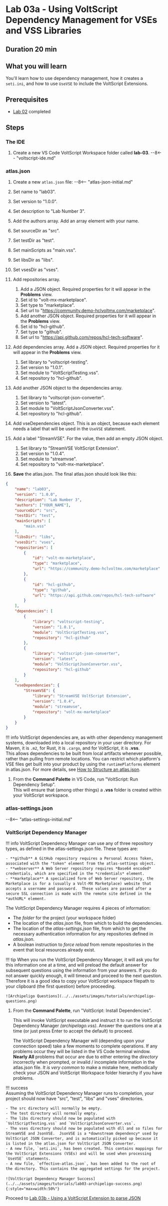 # Lab 03a - Using VoltScript Dependency Management for VSEs and VSS Libraries

## Duration 20 min

## What you will learn

You'll learn how to use dependency management, how it creates a `seti.ini`, and how to use `UseVSE` to include the VoltScript Extensions.

## Prerequisites

- [Lab 02](lab-02.md) completed

## Steps

### The IDE

1. Create a new VS Code VoltScript Workspace folder called **lab-03**.
    --8<-- "voltscript-ide.md"

### atlas.json

1. Create a new `atlas.json` file:
    --8<-- "atlas-json-initial.md"

1. Set name to "lab03".
1. Set version to "1.0.0".
1. Set description to "Lab Number 3".
1. Add the authors array. Add an array element with your name.
1. Set sourceDir as "src".
1. Set testDir as "test".
1. Set mainScripts as "main.vss".
1. Set libsDir as "libs".
1. Set vsesDir as "vses".
1. Add repositories array.
    1. Add a JSON object. Required properties for it will appear in the **Problems** view.
    1. Set id to "volt-mx-marketplace".
    1. Set type to "marketplace".
    1. Set url to "https://community.demo-hclvoltmx.com/marketplace".
    1. Add another JSON object. Required properties for it will appear in the **Problems** view.
    1. Set id to "hcl-github".
    1. Set type to "github".
    1. Set url to "https://api.github.com/repos/hcl-tech-software".
1. Add dependencies array. Add a JSON object. Required properties for it will appear in the **Problems** view.
    1. Set library to "voltscript-testing".
    1. Set version to "1.0.1".
    1. Set module to "VoltScriptTesting.vss".
    1. Set repository to "hcl-github".
1. Add another JSON object to the dependencies array.
    1. Set library to "voltscript-json-converter".
    1. Set version to "latest".
    1. Set module to "VoltScriptJsonConverter.vss".
    1. Set repository to "hcl-github".
1. Add vseDependencies object. This is an object, because each element needs a label that will be used in the `UseVSE` statement.
1. Add a label "StreamVSE". For the value, then add an empty JSON object.
    1. Set library to "StreamVSE VoltScript Extension".
    1. Set version to "1.0.4".
    1. Set module to "streamvse".
    1. Set repository to "volt-mx-marketplace".
1. **Save** the atlas.json. The final atlas.json should look like this:

```json
{
    "name": "lab03",
    "version": "1.0.0",
    "description": "Lab Number 3",
    "authors": ["YOUR_NAME"],
    "sourceDir": "src",
    "testDir": "test",
    "mainScripts": [
        "main.vss"
    ],
    "libsDir": "libs",
    "vsesDir": "vses", 
    "repositories": [
        {
            "id": "volt-mx-marketplace",
            "type": "marketplace",
            "url": "https://community.demo-hclvoltmx.com/marketplace"
        },
        {
            "id": "hcl-github",
            "type": "github",
            "url": "https://api.github.com/repos/hcl-tech-software"
        }
    ], 
    "dependencies": [
        {
            "library": "voltscript-testing",
            "version": "1.0.1",
            "module": "VoltScriptTesting.vss",
            "repository": "hcl-github"
        },
        {
            "library": "voltscript-json-converter",
            "version": "latest",
            "module": "VoltScriptJsonConverter.vss",
            "repository": "hcl-github"
        }
    ], 
    "vseDependencies": {
        "StreamVSE": {
            "library": "StreamVSE VoltScript Extension",
            "version": "1.0.4",
            "module": "streamvse",
            "repository": "volt-mx-marketplace"
        }
    }
}
```

!!! info
    VoltScript dependencies are, as with other dependency management systems, downloaded into a local repository in your user directory.  For Maven, it is `.m2`, for Rust, it is `.cargo`, and for VoltScript, it is **.vss**.  
    This allows dependencies to be built from local artifacts whenever possible, rather than pulling from remote locations.
    You can restrict which platform's VSE files get built into your product by using the `runtimePlatforms` element in atlas.json. For more details, see [How to Structure an atlas.json](../../references/atlas.md).

1. From the **Command Palette** in VS Code, run "VoltScript: Run Dependency Setup".  
This will ensure that (among other things) a **.vss** folder is created within your VoltScript workspace.  

### atlas-settings.json

--8<-- "atlas-settings-initial.md"

### VoltScript Dependency Manager

!!! info
    VoltScript Dependency Manager can use any of three repository types, as defined in the atlas-settings.json file.  These types are:  

    - **github** A GitHub repository requires a Personal Access Token, associated with the "token" element from the atlas-settings object.   
    - **webserver** A Web Server repository requires *Base64 encoded* credentials, which are specified in the *credentials* element.
    - **marketplace** A specialized form of Web Server repository, the Marketplace is for a (usually a Volt-MX Marketplace) website that accepts a username and password.  These values are passed after a secure SSL connection is made with the remote site defined in the *authURL* element.  

The VoltScript Dependency Manager requires 4 pieces of information:

- The *folder* for the project (your workspace folder)
- The location of the *atlas.json* file, from which to build the dependencies.
- The location of the *atlas-settings.json* file, from which to get the necessary authentication information for any repositories defined in *atlas.json*.
- A boolean instruction to *force reload* from remote repositories in the event that local resources already exist.

!!! tip
    When you run the VoltScript Dependency Manager, it will ask you for this information one at a time, and will preload the default answer for subsequent questions using the information from your answers.  If you do not answer quickly enough, it will timeout and proceed to the next question.  Therefore it is a good idea to copy your VoltScript workspace filepath to your clipboard (the first question) before proceeding.  

    ![Archipeligo Questions](../../assets/images/tutorials/archipeligo-questions.png)

1. From the **Command Palette**, run "VoltScript: Install Dependencies".  

    This will invoke VoltScript executable and instruct it to run the VoltScript Dependency Manager *(archipelago.vss)*.  Answer the questions one at a time (or just press Enter to accept the default) to proceed.  

    The VoltScript Dependency Manager will (depending upon your connection speed) take a few moments to complete operations.  If any problems occur they will be listed in the VS Code terminal window.  **Nearly All** problems that occur are due to either entering the *directory* incorrectly when prompted, or invalid / incomplete information in the atlas.json file.  *It is very common* to make a mistake here, methodically check your JSON and VoltScript Workspace folder hierarchy if you have problems.  

!!! success  
    Assuming the VoltScript Dependency Manager runs to completion, your project should now have "src", "test", "libs" and "vses" directories.

    - The src directory will normally be empty.
    - The test directory will normally empty.
    - The libs directory should now be populated with `VoltScriptTesting.vss` and `VoltScriptJsonConverter.vss`.
    - The vses directory should now be populated with dll and so files for StreamVSE and JsonVSE.  JsonVSE is a *downstream dependency* used by VoltScript JSON Converter, and is automatically picked up because it is listed in the atlas.json for VoltScript JSON Converter.
    - A new file, `seti.ini`, has been created. This contains mappings for the VoltScript Extensions (VSEs) and will be used when processing `UseVSE` statements.
    - A new file, `effective-atlas.json`, has been added to the root of the directory. This contains the aggregated settings for the project.

    ![VoltScript Dependency Manager Success](../../assets/images/tutorials/lab03-archipeligo-success.png){:style="max=width:50%"}

Proceed to [Lab 03b - Using a VoltScript Extension to parse JSON](lab-03b.md)
